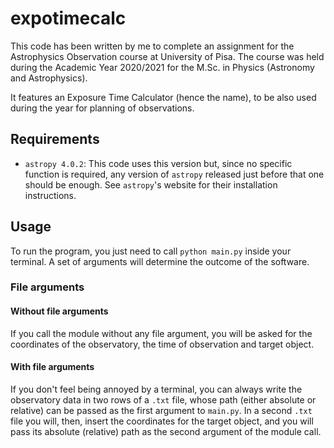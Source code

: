 # expotimecalc
This code has been written by me to complete an assignment for the Astrophysics Observation
course at University of Pisa. The course was held during the Academic Year 2020/2021 for the
M.Sc. in Physics (Astronomy and Astrophysics).

It features an Exposure Time Calculator (hence the name), to be also used during the year for
planning of observations.

## Requirements
* `astropy 4.0.2`: This code uses this version but, since no specific function is required, any
  version of `astropy` released just before that one should be enough. See `astropy`'s website
  for their installation instructions.

## Usage
To run the program, you just need to call `python main.py` inside your terminal. A set of
arguments will determine the outcome of the software.

### File arguments
#### Without file arguments
If you call the module without any file argument, you will be asked for the coordinates of the
observatory, the time of observation and target object.

#### With file arguments
If you don't feel being annoyed by a terminal, you can always write the observatory data in two
rows of a `.txt` file, whose path (either absolute or relative) can be passed as the first
argument to `main.py`. In a second `.txt` file you will, then, insert the coordinates for the
target object, and you will pass its absolute (relative) path as the second argument of the
module call.